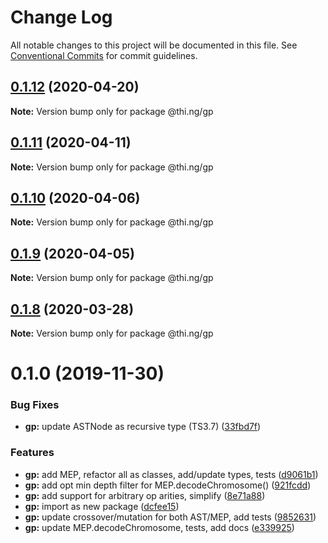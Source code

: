 # Change Log

All notable changes to this project will be documented in this file.
See [Conventional Commits](https://conventionalcommits.org) for commit guidelines.

## [0.1.12](https://github.com/thi-ng/umbrella/compare/@thi.ng/gp@0.1.11...@thi.ng/gp@0.1.12) (2020-04-20)

**Note:** Version bump only for package @thi.ng/gp





## [0.1.11](https://github.com/thi-ng/umbrella/compare/@thi.ng/gp@0.1.10...@thi.ng/gp@0.1.11) (2020-04-11)

**Note:** Version bump only for package @thi.ng/gp





## [0.1.10](https://github.com/thi-ng/umbrella/compare/@thi.ng/gp@0.1.9...@thi.ng/gp@0.1.10) (2020-04-06)

**Note:** Version bump only for package @thi.ng/gp





## [0.1.9](https://github.com/thi-ng/umbrella/compare/@thi.ng/gp@0.1.8...@thi.ng/gp@0.1.9) (2020-04-05)

**Note:** Version bump only for package @thi.ng/gp





## [0.1.8](https://github.com/thi-ng/umbrella/compare/@thi.ng/gp@0.1.7...@thi.ng/gp@0.1.8) (2020-03-28)

**Note:** Version bump only for package @thi.ng/gp





# 0.1.0 (2019-11-30)

### Bug Fixes

* **gp:** update ASTNode as recursive type (TS3.7) ([33fbd7f](https://github.com/thi-ng/umbrella/commit/33fbd7f152df370270690e5b1381a86f647f9b6b))

### Features

* **gp:** add MEP, refactor all as classes, add/update types, tests ([d9061b1](https://github.com/thi-ng/umbrella/commit/d9061b17a6aa89f690a0c97c12825c077f45e38b))
* **gp:** add opt min depth filter for MEP.decodeChromosome() ([921fcdd](https://github.com/thi-ng/umbrella/commit/921fcdd4e1c1919e4539c033df591782b63cff0a))
* **gp:** add support for arbitrary op arities, simplify ([8e71a88](https://github.com/thi-ng/umbrella/commit/8e71a88fb7b1ca36e7b89b5f2923a198c974c575))
* **gp:** import as new package ([dcfee15](https://github.com/thi-ng/umbrella/commit/dcfee156c8b196c6c4a4f2b5f0f7986e19bacee8))
* **gp:** update crossover/mutation for both AST/MEP, add tests ([9852631](https://github.com/thi-ng/umbrella/commit/9852631e227d9704c41f9dbe8a6b2cce10bd8fa9))
* **gp:** update MEP.decodeChromosome, tests, add docs ([e339925](https://github.com/thi-ng/umbrella/commit/e339925bc1fcbf2f7787e6453d2e29922adb3836))
